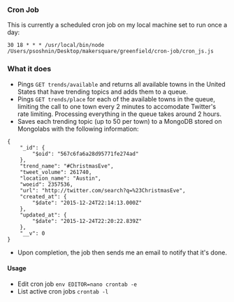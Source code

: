 ### Cron Job

This is currently a scheduled cron job on my local machine set to run once a day:


```
30 18 * * * /usr/local/bin/node /Users/psoshnin/Desktop/makersquare/greenfield/cron-job/cron_js.js
```

### What it does

- Pings `GET trends/available` and returns all available towns in the United States that have trending topics and adds them to a queue. 
- Pings `GET trends/place` for each of the available towns in the queue, limiting the call to one town every 2 minutes to accomodate Twitter's rate limiting. Processing everything in the queue takes around 2 hours.
- Saves each trending topic (up to 50 per town) to a MongoDB stored on Mongolabs with the following information:

```
{
    "_id": {
        "$oid": "567c6fa6a28d95771fe274ad"
    },
    "trend_name": "#ChristmasEve",
    "tweet_volume": 261740,
    "location_name": "Austin",
    "woeid": 2357536,
    "url": "http://twitter.com/search?q=%23ChristmasEve",
    "created_at": {
        "$date": "2015-12-24T22:14:13.000Z"
    },
    "updated_at": {
        "$date": "2015-12-24T22:20:22.839Z"
    },
    "__v": 0
}
```

- Upon completion, the job then sends me an email to notify that it's done.

#### Usage

- Edit cron job `env EDITOR=nano crontab -e`
- List active cron jobs `crontab -l`



